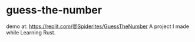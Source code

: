 # guess-the-number
demo at: https://replit.com/@Spiderites/GuessTheNumber
A project I made while Learning Rust. 
